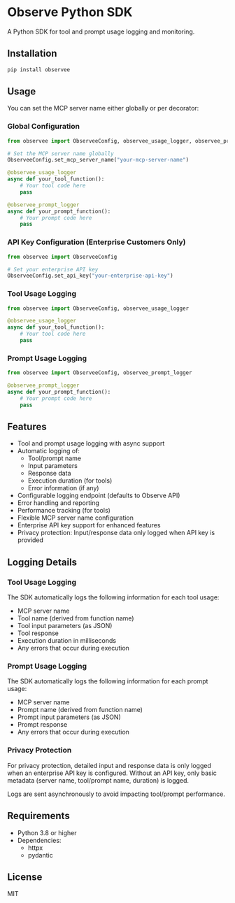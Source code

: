 # Observe Python SDK

A Python SDK for tool and prompt usage logging and monitoring.

## Installation

```bash
pip install observee
```

## Usage

You can set the MCP server name either globally or per decorator:

### Global Configuration

```python
from observee import ObserveeConfig, observee_usage_logger, observee_prompt_logger

# Set the MCP server name globally
ObserveeConfig.set_mcp_server_name("your-mcp-server-name")

@observee_usage_logger
async def your_tool_function():
    # Your tool code here
    pass

@observee_prompt_logger
async def your_prompt_function():
    # Your prompt code here
    pass
```

### API Key Configuration (Enterprise Customers Only)

```python
from observee import ObserveeConfig

# Set your enterprise API key
ObserveeConfig.set_api_key("your-enterprise-api-key")
```

### Tool Usage Logging

```python
from observee import ObserveeConfig, observee_usage_logger

@observee_usage_logger
async def your_tool_function():
    # Your tool code here
    pass
```

### Prompt Usage Logging

```python
from observee import ObserveeConfig, observee_prompt_logger

@observee_prompt_logger
async def your_prompt_function():
    # Your prompt code here
    pass
```

## Features

- Tool and prompt usage logging with async support
- Automatic logging of:
  - Tool/prompt name
  - Input parameters
  - Response data
  - Execution duration (for tools)
  - Error information (if any)
- Configurable logging endpoint (defaults to Observe API)
- Error handling and reporting
- Performance tracking (for tools)
- Flexible MCP server name configuration
- Enterprise API key support for enhanced features
- Privacy protection: Input/response data only logged when API key is provided

## Logging Details

### Tool Usage Logging

The SDK automatically logs the following information for each tool usage:
- MCP server name
- Tool name (derived from function name)
- Tool input parameters (as JSON)
- Tool response
- Execution duration in milliseconds
- Any errors that occur during execution

### Prompt Usage Logging

The SDK automatically logs the following information for each prompt usage:
- MCP server name
- Prompt name (derived from function name)
- Prompt input parameters (as JSON)
- Prompt response
- Any errors that occur during execution

### Privacy Protection

For privacy protection, detailed input and response data is only logged when an enterprise API key is configured. Without an API key, only basic metadata (server name, tool/prompt name, duration) is logged.

Logs are sent asynchronously to avoid impacting tool/prompt performance.

## Requirements

- Python 3.8 or higher
- Dependencies:
  - httpx
  - pydantic

## License

MIT 
